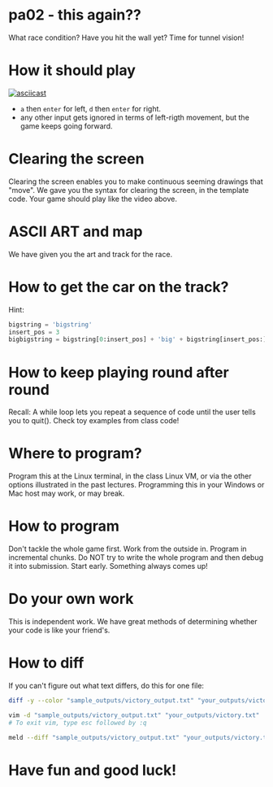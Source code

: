 # pa02 - this again??
What race condition?
Have you hit the wall yet?
Time for tunnel vision!

# How it should play
[![asciicast](https://asciinema.org/a/366397.svg)](https://asciinema.org/a/366397)

* `a` then `enter` for left, `d` then `enter` for right.
* any other input gets ignored in terms of left-rigth movement, but the game keeps going forward.

# Clearing the screen
Clearing the screen enables you to make continuous seeming drawings that "move".
We gave you the syntax for clearing the screen, in the template code.
Your game should play like the video above.

# ASCII ART and map
We have given you the art and track for the race.

# How to get the car on the track?
Hint:
```py
bigstring = 'bigstring'
insert_pos = 3
bigbigstring = bigstring[0:insert_pos] + 'big' + bigstring[insert_pos:]
```

# How to keep playing round after round
Recall:
A while loop lets you repeat a sequence of code until the user tells you to quit().
Check toy examples from class code!

# Where to program?
Program this at the Linux terminal, in the class Linux VM, or via the other options illustrated in the past lectures.
Programming this in your Windows or Mac host may work, or may break.

# How to program
Don't tackle the whole game first. 
Work from the outside in.
Program in incremental chunks.
Do NOT try to write the whole program and then debug it into submission.
Start early. 
Something always comes up!

# Do your own work
This is independent work.
We have great methods of determining whether your code is like your friend's.

# How to diff
If you can't figure out what text differs, do this for one file:
```sh
diff -y --color "sample_outputs/victory_output.txt" "your_outputs/victory.txt"

vim -d "sample_outputs/victory_output.txt" "your_outputs/victory.txt"
# To exit vim, type esc followed by :q

meld --diff "sample_outputs/victory_output.txt" "your_outputs/victory.txt"
```

# Have fun and good luck!

